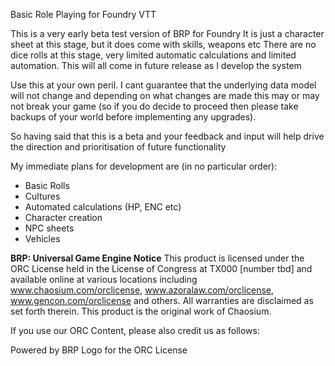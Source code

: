 Basic Role Playing for Foundry VTT

This is a very early beta test version of BRP for Foundry
It is just a character sheet at this stage, but it does come with skills, weapons etc
There are no dice rolls at this stage, very limited automatic calculations and limited automation.
This will all come in future release as I develop the system

Use this at your own peril.  I cant guarantee that the underlying data model will not change and
depending on what changes are made this may or may not break your game (so if you do decide to 
proceed then please take backups of your world before implementing any upgrades).

So having said that this is a beta and your feedback and input will help drive the direction and
prioritisation of future functionality

My immediate plans for development are (in no particular order):
- Basic Rolls
- Cultures
- Automated calculations (HP, ENC etc)
- Character creation
- NPC sheets
- Vehicles

**BRP: Universal Game Engine Notice**
This product is licensed under the ORC License held in the License of Congress at TX000 [number tbd] and available online at various locations including www.chaosium.com/orclicense, www.azoralaw.com/orclicense, www.gencon.com/orclicense and others. All warranties are disclaimed as set forth therein.
This product is the original work of Chaosium.

If you use our ORC Content, please also credit us as follows:

Powered by BRP Logo for the ORC License

